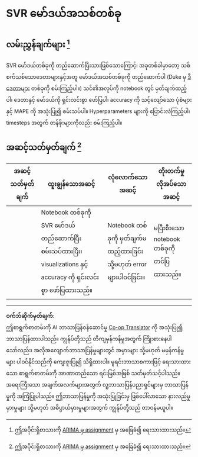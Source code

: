 <!--
CO_OP_TRANSLATOR_METADATA:
{
  "original_hash": "94aa2fc6154252ae30a3f3740299707a",
  "translation_date": "2025-09-05T12:08:10+00:00",
  "source_file": "7-TimeSeries/3-SVR/assignment.md",
  "language_code": "my"
}
-->
# SVR မော်ဒယ်အသစ်တစ်ခု

## လမ်းညွှန်ချက်များ [^1]

SVR မော်ဒယ်တစ်ခုကို တည်ဆောက်ပြီးသားဖြစ်သောကြောင့်၊ အခုတစ်ခါမှာတော့ သစ်စက်သစ်သောဒေတာများနှင့်အတူ မော်ဒယ်အသစ်တစ်ခုကို တည်ဆောက်ပါ (Duke မှ [ဒီဒေတာများ](http://www2.stat.duke.edu/~mw/ts_data_sets.html) တစ်ခုကို စမ်းကြည့်ပါ။) သင်၏အလုပ်ကို notebook တွင် မှတ်ချက်ထည့်ပါ၊ ဒေတာနှင့် မော်ဒယ်ကို ရှင်းလင်းစွာ ဖော်ပြပါ၊ accuracy ကို သင့်လျော်သော ပုံစံများနှင့် MAPE ကို အသုံးပြု၍ စမ်းသပ်ပါ။ Hyperparameters များကို ပြောင်းလဲကြည့်ပါ၊ timesteps အတွက် တန်ဖိုးများကိုလည်း စမ်းကြည့်ပါ။

## အဆင့်သတ်မှတ်ချက် [^1]

| အဆင့်သတ်မှတ်ချက် | ထူးချွန်သောအဆင့်                                              | လုံလောက်သောအဆင့်                                      | တိုးတက်မှုလိုအပ်သောအဆင့်          |
| ------------------ | ------------------------------------------------------------ | ------------------------------------------------------- | ----------------------------------- |
|                   | Notebook တစ်ခုကို SVR မော်ဒယ်တည်ဆောက်ပြီး စမ်းသပ်ထားပြီး၊ visualizations နှင့် accuracy ကို ရှင်းလင်းစွာ ဖော်ပြထားသည်။ | Notebook တစ်ခုကို မှတ်ချက်မထည့်ထားခြင်း သို့မဟုတ် error များပါဝင်ခြင်း။ | မပြီးစီးသော notebook တစ်ခုကို တင်ပြထားသည်။ |

[^1]:ဤအပိုင်းရှိစာသားကို [ARIMA မှ assignment](https://github.com/microsoft/ML-For-Beginners/tree/main/7-TimeSeries/2-ARIMA/assignment.md) မှ အခြေခံ၍ ရေးသားထားသည်။

---

**ဝက်ဘ်ဆိုက်မှတ်ချက်**:  
ဤစာရွက်စာတမ်းကို AI ဘာသာပြန်ဝန်ဆောင်မှု [Co-op Translator](https://github.com/Azure/co-op-translator) ကို အသုံးပြု၍ ဘာသာပြန်ထားပါသည်။ ကျွန်ုပ်တို့သည် တိကျမှန်ကန်မှုအတွက် ကြိုးစားနေပါသော်လည်း၊ အလိုအလျောက်ဘာသာပြန်မှုများတွင် အမှားများ သို့မဟုတ် မမှန်ကန်မှုများ ပါဝင်နိုင်သည်ကို ကျေးဇူးပြု၍ သိရှိထားပါ။ မူရင်းဘာသာစကားဖြင့် ရေးသားထားသော စာရွက်စာတမ်းကို အာဏာတည်သော ရင်းမြစ်အဖြစ် သတ်မှတ်သင့်ပါသည်။ အရေးကြီးသော အချက်အလက်များအတွက် လူ့ဘာသာပြန်ပညာရှင်များမှ ဘာသာပြန်မှုကို အကြံပြုပါသည်။ ဤဘာသာပြန်မှုကို အသုံးပြုခြင်းမှ ဖြစ်ပေါ်လာသော နားလည်မှုမှားမှုများ သို့မဟုတ် အဓိပ္ပာယ်မှားမှုများအတွက် ကျွန်ုပ်တို့သည် တာဝန်မယူပါ။